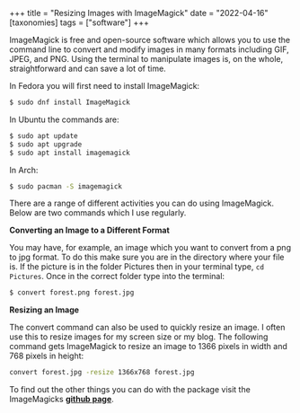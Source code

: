 +++
title = "Resizing Images with ImageMagick"
date = "2022-04-16"
[taxonomies]
tags = ["software"]
+++

ImageMagick is free and open-source software which allows you to use the command line to convert and modify images in many formats including GIF, JPEG, and PNG. Using the terminal to manipulate images is, on the whole, straightforward and can save a lot of time. 

In Fedora you will first need to install ImageMagick:

```bash
$ sudo dnf install ImageMagick
```

In Ubuntu the commands are:

```bash
$ sudo apt update
$ sudo apt upgrade
$ sudo apt install imagemagick
```

In Arch:

```bash
$ sudo pacman -S imagemagick
```

There are a range of different activities you can do using ImageMagick. Below are two commands which I use regularly.

**Converting an Image to a Different Format**

You may have, for example, an image which you want to convert from a png to jpg format. To do this make sure you are in the directory where your file is.  If the picture is in the folder Pictures then in your terminal type, `cd Pictures`. Once in the correct folder type into the terminal:

```bash
$ convert forest.png forest.jpg
```

**Resizing an Image**

The convert command can also be used to quickly resize an image. I often use this to resize images for my screen size or my blog.  The following command gets ImageMagick to resize an image to 1366 pixels in width and 768 pixels in height:

```bash
convert forest.jpg -resize 1366x768 forest.jpg
```

To find out the other things you can do with the package visit the ImageMagicks [**github page**](https://github.com/ImageMagick/ImageMagick#features-and-capabilities).

